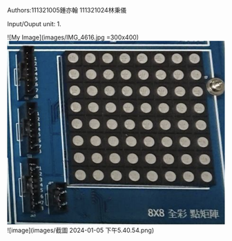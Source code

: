 

Authors:111321005鍾亦翰 111321024林秉儀

Input/Ouput unit:
1.

![My Image](images/IMG_4616.jpg =300x400)
![My Image](images/wahhh)
![image](images/截圖 2024-01-05 下午5.40.54.png)
